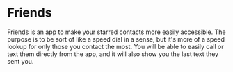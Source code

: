 # Friends
Friends is an app to make your starred contacts more easily accessible. The purpose is to be sort of like a speed dial in a sense, but it's more of a speed lookup for only those you contact the most. You will be able to easily call or text them directly from the app, and it will also show you the last text they sent you.
